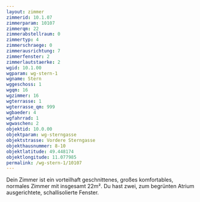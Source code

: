 ```yaml
---
layout: zimmer
zimmerid: 10.1.07
zimmerparam: 10107
zimmerqm: 22
zimmerabstellraum: 0
zimmertyp: 4
zimmerschraege: 0
zimmerausrichtung: 7
zimmerfenster: 2
zimmerlautstaerke: 2
wgid: 10.1.00
wgparam: wg-stern-1
wgname: Stern
wggeschoss: 1
wgqm: 16
wgzimmer: 16
wgterrasse: 1
wgterrasse_qm: 999
wgbaeder: 4
wgfahrrad: 1
wgwaschen: 2
objektid: 10.0.00
objektparam: wg-sterngasse
objektstrasse: Vordere Sterngasse
objekthausnummer: 8-10
objektlatitude: 49.448174
objektlongitude: 11.077985
permalink: /wg-stern-1/10107  
---
```

Dein Zimmer ist ein vorteilhaft geschnittenes, großes komfortables, normales Zimmer mit insgesamt 22m². Du hast zwei, zum begrünten Atrium ausgerichtete, schallisolierte Fenster. 